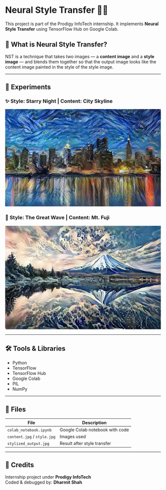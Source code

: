 # Neural Style Transfer 🎨🧠

This project is part of the Prodigy InfoTech internship. It implements **Neural Style Transfer** using TensorFlow Hub on Google Colab.

## 📌 What is Neural Style Transfer?

NST is a technique that takes two images — a **content image** and a **style image** — and blends them together so that the output image looks like the content image painted in the style of the style image.

---

## 🧪 Experiments

### ✨ Style: Starry Night | Content: City Skyline
![Starry City](stylized_result.jpg)

### 🌊 Style: The Great Wave | Content: Mt. Fuji
![Fuji Wave](stylized_res.jpg)

---

## 🛠 Tools & Libraries

- Python
- TensorFlow
- TensorFlow Hub
- Google Colab
- PIL
- NumPy

---

## 📁 Files

| File | Description |
|------|-------------|
| `colab_notebook.ipynb` | Google Colab notebook with code |
| `content.jpg` / `style.jpg` | Images used |
| `stylized_output.jpg` | Result after style transfer |

---

## 🤝 Credits

Internship project under **Prodigy InfoTech**  
Coded & debugged by: **Dharmit Shah**
